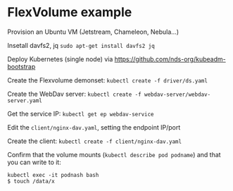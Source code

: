 # FlexVolume example


Provision an Ubuntu VM (Jetstream, Chameleon, Nebula...)

Insetall davfs2, jq
`sudo apt-get install davfs2 jq`

Deploy Kubernetes (single node) via https://github.com/nds-org/kubeadm-bootstrap 

Create the Flexvolume demonset:
`kubectl create -f driver/ds.yaml`

Create the WebDav server:
`kubectl create -f webdav-server/webdav-server.yaml` 

Get the service IP:
`kubectl get ep webdav-service`

Edit the `client/nginx-dav.yaml`, setting the endpoint IP/port

Create the client:
`kubectl create -f client/nginx-dav.yaml`

Confirm that the volume mounts (`kubectl describe pod podname`) and that you can write to it:
```
kubectl exec -it podnash bash
$ touch /data/x
```
